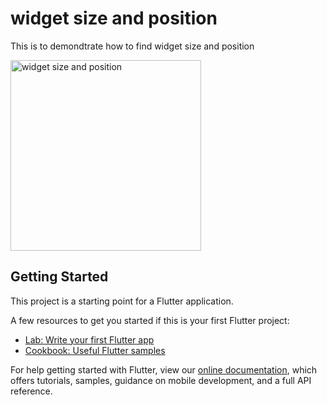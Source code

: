 # widget size and position

This is to demondtrate how to find widget size and position

<img width="305" alt="widget size and position" src="https://user-images.githubusercontent.com/29503875/67161192-d2837880-f377-11e9-8460-a7cca997d193.png">

## Getting Started

This project is a starting point for a Flutter application.

A few resources to get you started if this is your first Flutter project:

- [Lab: Write your first Flutter app](https://flutter.dev/docs/get-started/codelab)
- [Cookbook: Useful Flutter samples](https://flutter.dev/docs/cookbook)

For help getting started with Flutter, view our
[online documentation](https://flutter.dev/docs), which offers tutorials,
samples, guidance on mobile development, and a full API reference.

